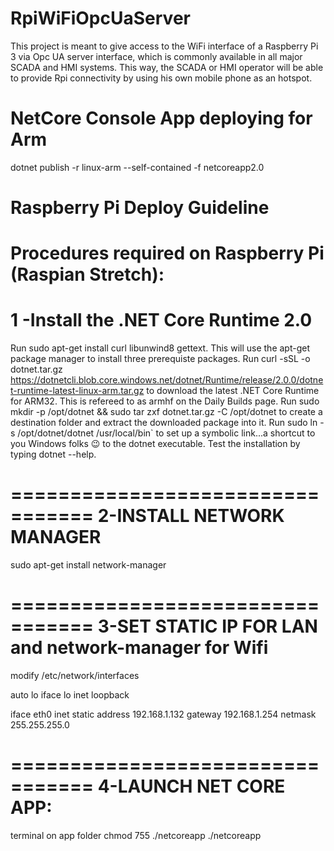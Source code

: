 ﻿# RpiWiFiOpcUaServer
This project is meant to give access to the WiFi interface of a Raspberry Pi 3 via Opc UA server interface, which is commonly available in all major SCADA and HMI systems. This way, the SCADA or HMI operator will be able to provide Rpi connectivity by using his own mobile phone as an hotspot.

# NetCore Console App deploying for Arm
dotnet publish -r linux-arm --self-contained -f netcoreapp2.0

# Raspberry Pi Deploy Guideline
Procedures required on Raspberry Pi (Raspian Stretch):
=================================
1 -Install the .NET Core Runtime 2.0
=================================
Run sudo apt-get install curl libunwind8 gettext. This will use the apt-get package manager to install three prerequiste packages.
Run curl -sSL -o dotnet.tar.gz https://dotnetcli.blob.core.windows.net/dotnet/Runtime/release/2.0.0/dotnet-runtime-latest-linux-arm.tar.gz to download the latest .NET Core Runtime for ARM32. This is refereed to as armhf on the Daily Builds page.
Run sudo mkdir -p /opt/dotnet && sudo tar zxf dotnet.tar.gz -C /opt/dotnet to create a destination folder and extract the downloaded package into it.
Run sudo ln -s /opt/dotnet/dotnet /usr/local/bin` to set up a symbolic link...a shortcut to you Windows folks 😉 to the dotnet executable.
Test the installation by typing dotnet --help.

=================================
2-INSTALL NETWORK MANAGER
=================================
sudo apt-get install network-manager

=================================
3-SET STATIC IP FOR LAN and network-manager for Wifi
=================================
modify /etc/network/interfaces

auto lo
iface lo inet loopback

iface eth0 inet static
        address 192.168.1.132
        gateway 192.168.1.254
        netmask 255.255.255.0

=================================
4-LAUNCH NET CORE APP:
=================================
terminal on app folder
chmod 755 ./netcoreapp
./netcoreapp
